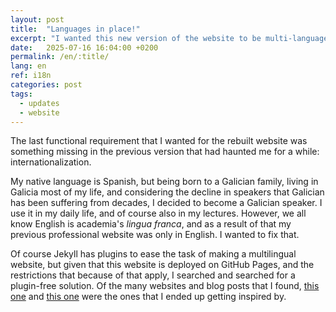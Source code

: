 ```yaml
---
layout: post
title:  "Languages in place!"
excerpt: "I wanted this new version of the website to be multi-language."
date:   2025-07-16 16:04:00 +0200
permalink: /en/:title/
lang: en
ref: i18n
categories: post
tags:
  - updates
  - website
---
```

The last functional requirement that I wanted for the rebuilt website was something missing in the previous version that had haunted me for a while: internationalization.

My native language is Spanish, but being born to a Galician family, living in Galicia most of my life, and considering the decline in speakers that Galician has been suffering from decades, I decided to become a Galician speaker. I use it in my daily life, and of course also in my lectures. However, we all know English is academia's _lingua franca_, and as a result of that my previous professional website was only in English. I wanted to fix that.

Of course Jekyll has plugins to ease the task of making a multilingual website, but given that this website is deployed on GitHub Pages, and the restrictions that because of that apply, I searched and searched for a plugin-free solution. Of the many websites and blog posts that I found, [this one][jpallares] and [this one][slee333] were the ones that I ended up getting inspired by.

[jpallares]: https://juan.pallares.me/configure-jekyll-multi-language-without-plugin/
[slee333]: https://slee333.github.io/en/learning/jekyll-multilang-without-plugin/

